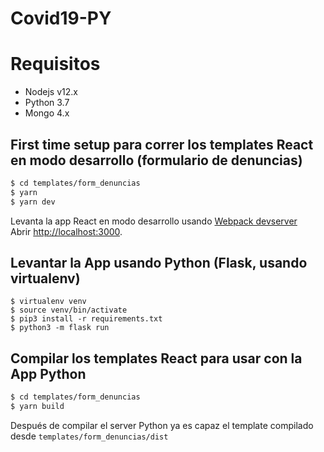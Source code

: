 # Covid19-PY

# Requisitos
- Nodejs v12.x
- Python 3.7
- Mongo 4.x

## First time setup para correr los templates React en modo desarrollo (formulario de denuncias)
``` bash
$ cd templates/form_denuncias
$ yarn
$ yarn dev
```
Levanta la app React en modo desarrollo usando [Webpack devserver](https://webpack.js.org/configuration/dev-server/)<br />
Abrir [http://localhost:3000](http://localhost:3000).

## Levantar la App usando Python (Flask, usando virtualenv)
```
$ virtualenv venv
$ source venv/bin/activate
$ pip3 install -r requirements.txt
$ python3 -m flask run
```

## Compilar los templates React para usar con la App Python
``` bash
$ cd templates/form_denuncias
$ yarn build
```

Después de compilar el server Python ya es capaz el template compilado desde `templates/form_denuncias/dist`
